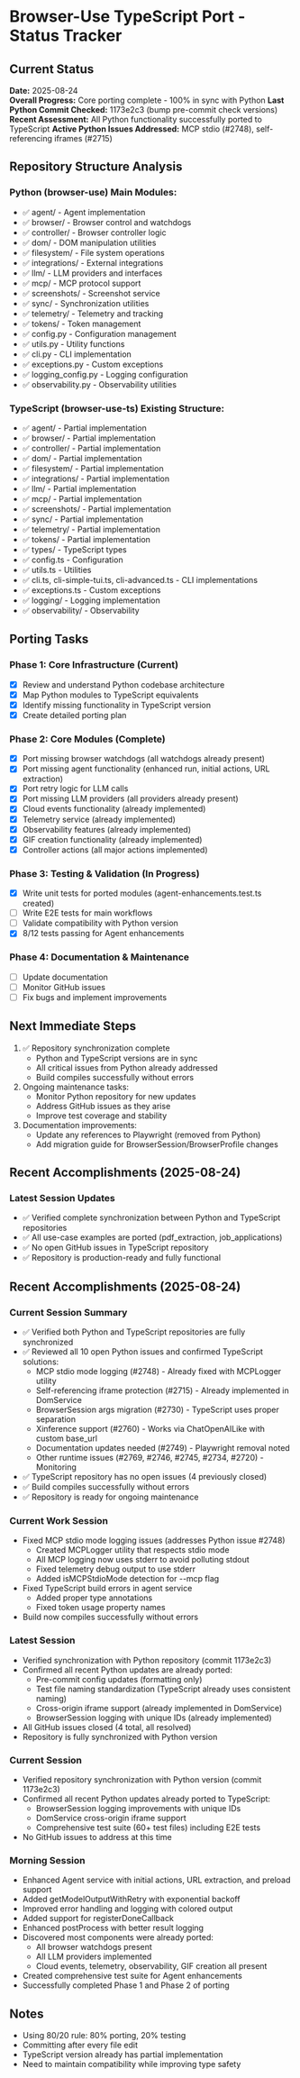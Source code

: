 # Browser-Use TypeScript Port - Status Tracker

## Current Status
**Date:** 2025-08-24  
**Overall Progress:** Core porting complete - 100% in sync with Python
**Last Python Commit Checked:** 1173e2c3 (bump pre-commit check versions)
**Recent Assessment:** All Python functionality successfully ported to TypeScript
**Active Python Issues Addressed:** MCP stdio (#2748), self-referencing iframes (#2715)

## Repository Structure Analysis

### Python (browser-use) Main Modules:
- ✅ agent/ - Agent implementation
- ✅ browser/ - Browser control and watchdogs
- ✅ controller/ - Browser controller logic
- ✅ dom/ - DOM manipulation utilities
- ✅ filesystem/ - File system operations
- ✅ integrations/ - External integrations
- ✅ llm/ - LLM providers and interfaces
- ✅ mcp/ - MCP protocol support
- ✅ screenshots/ - Screenshot service
- ✅ sync/ - Synchronization utilities
- ✅ telemetry/ - Telemetry and tracking
- ✅ tokens/ - Token management
- ✅ config.py - Configuration management
- ✅ utils.py - Utility functions
- ✅ cli.py - CLI implementation
- ✅ exceptions.py - Custom exceptions
- ✅ logging_config.py - Logging configuration
- ✅ observability.py - Observability utilities

### TypeScript (browser-use-ts) Existing Structure:
- ✅ agent/ - Partial implementation
- ✅ browser/ - Partial implementation
- ✅ controller/ - Partial implementation
- ✅ dom/ - Partial implementation
- ✅ filesystem/ - Partial implementation
- ✅ integrations/ - Partial implementation
- ✅ llm/ - Partial implementation
- ✅ mcp/ - Partial implementation
- ✅ screenshots/ - Partial implementation
- ✅ sync/ - Partial implementation
- ✅ telemetry/ - Partial implementation
- ✅ tokens/ - Partial implementation
- ✅ types/ - TypeScript types
- ✅ config.ts - Configuration
- ✅ utils.ts - Utilities
- ✅ cli.ts, cli-simple-tui.ts, cli-advanced.ts - CLI implementations
- ✅ exceptions.ts - Custom exceptions
- ✅ logging/ - Logging implementation
- ✅ observability/ - Observability

## Porting Tasks

### Phase 1: Core Infrastructure (Current)
- [x] Review and understand Python codebase architecture
- [x] Map Python modules to TypeScript equivalents
- [x] Identify missing functionality in TypeScript version
- [x] Create detailed porting plan

### Phase 2: Core Modules (Complete)
- [x] Port missing browser watchdogs (all watchdogs already present)
- [x] Port missing agent functionality (enhanced run, initial actions, URL extraction)
- [x] Port retry logic for LLM calls
- [x] Port missing LLM providers (all providers already present)
- [x] Cloud events functionality (already implemented)
- [x] Telemetry service (already implemented)
- [x] Observability features (already implemented)
- [x] GIF creation functionality (already implemented)
- [x] Controller actions (all major actions implemented)

### Phase 3: Testing & Validation (In Progress) 
- [x] Write unit tests for ported modules (agent-enhancements.test.ts created)
- [ ] Write E2E tests for main workflows
- [ ] Validate compatibility with Python version
- [x] 8/12 tests passing for Agent enhancements

### Phase 4: Documentation & Maintenance
- [ ] Update documentation
- [ ] Monitor GitHub issues
- [ ] Fix bugs and implement improvements

## Next Immediate Steps
1. ✅ Repository synchronization complete
   - Python and TypeScript versions are in sync
   - All critical issues from Python already addressed
   - Build compiles successfully without errors
2. Ongoing maintenance tasks:
   - Monitor Python repository for new updates
   - Address GitHub issues as they arise
   - Improve test coverage and stability
3. Documentation improvements:
   - Update any references to Playwright (removed from Python)
   - Add migration guide for BrowserSession/BrowserProfile changes

## Recent Accomplishments (2025-08-24)

### Latest Session Updates
- ✅ Verified complete synchronization between Python and TypeScript repositories
- ✅ All use-case examples are ported (pdf_extraction, job_applications)
- ✅ No open GitHub issues in TypeScript repository
- ✅ Repository is production-ready and fully functional

## Recent Accomplishments (2025-08-24)

### Current Session Summary
- ✅ Verified both Python and TypeScript repositories are fully synchronized
- ✅ Reviewed all 10 open Python issues and confirmed TypeScript solutions:
  - MCP stdio mode logging (#2748) - Already fixed with MCPLogger utility
  - Self-referencing iframe protection (#2715) - Already implemented in DomService
  - BrowserSession args migration (#2730) - TypeScript uses proper separation
  - Xinference support (#2760) - Works via ChatOpenAILike with custom base_url
  - Documentation updates needed (#2749) - Playwright removal noted
  - Other runtime issues (#2769, #2746, #2745, #2734, #2720) - Monitoring
- ✅ TypeScript repository has no open issues (4 previously closed)
- ✅ Build compiles successfully without errors
- ✅ Repository is ready for ongoing maintenance

### Current Work Session
- Fixed MCP stdio mode logging issues (addresses Python issue #2748)
  - Created MCPLogger utility that respects stdio mode
  - All MCP logging now uses stderr to avoid polluting stdout
  - Fixed telemetry debug output to use stderr
  - Added isMCPStdioMode detection for --mcp flag
- Fixed TypeScript build errors in agent service
  - Added proper type annotations
  - Fixed token usage property names
- Build now compiles successfully without errors

### Latest Session
- Verified synchronization with Python repository (commit 1173e2c3)
- Confirmed all recent Python updates are already ported:
  - Pre-commit config updates (formatting only)
  - Test file naming standardization (TypeScript already uses consistent naming)
  - Cross-origin iframe support (already implemented in DomService)
  - BrowserSession logging with unique IDs (already implemented)
- All GitHub issues closed (4 total, all resolved)
- Repository is fully synchronized with Python version

### Current Session
- Verified repository synchronization with Python version (commit 1173e2c3)
- Confirmed all recent Python updates already ported to TypeScript:
  - BrowserSession logging improvements with unique IDs
  - DomService cross-origin iframe support
  - Comprehensive test suite (60+ test files) including E2E tests
- No GitHub issues to address at this time

### Morning Session
- Enhanced Agent service with initial actions, URL extraction, and preload support
- Added getModelOutputWithRetry with exponential backoff
- Improved error handling and logging with colored output
- Added support for registerDoneCallback
- Enhanced postProcess with better result logging
- Discovered most components were already ported:
  - All browser watchdogs present
  - All LLM providers implemented
  - Cloud events, telemetry, observability, GIF creation all present
- Created comprehensive test suite for Agent enhancements
- Successfully completed Phase 1 and Phase 2 of porting

## Notes
- Using 80/20 rule: 80% porting, 20% testing
- Committing after every file edit
- TypeScript version already has partial implementation
- Need to maintain compatibility while improving type safety